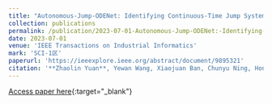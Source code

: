 ```yaml
---
title: "Autonomous-Jump-ODENet: Identifying Continuous-Time Jump Systems for Cooling-System Prediction"
collection: publications
permalink: /publication/2023-07-01-Autonomous-Jump-ODENet:-Identifying-Continuous-Time-Jump-Systems-for-Cooling-System-Prediction
date: 2023-07-01
venue: 'IEEE Transactions on Industrial Informatics'
mark: 'SCI-1区'
paperurl: 'https://ieeexplore.ieee.org/abstract/document/9895321'
citation: '**Zhaolin Yuan**, Yewan Wang, Xiaojuan Ban, Chunyu Ning, Hong-Ning Dai, Hao Wang, &quot;Autonomous-Jump-ODENet: Identifying Continuous-Time Jump Systems for Cooling-System Prediction.&quot; IEEE Transactions on Industrial Informatics, 2023.'
---
```

[Access paper here](https://ieeexplore.ieee.org/abstract/document/9895321){:target="_blank"}
